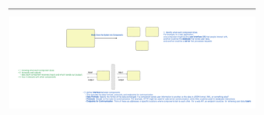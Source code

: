 
---

![Break down the system into components](/.eraser/0xGZZwX0ExTPrtfat6tL___qnB6tOkrttS5pifXKfvMtsnVb153___---figure---hFByTzz4uHpjC6-wjOjnT---figure---F04wqfMYfjhKLQacecWWww.png "Break down the system into components")




<!--- Eraser file: https://app.eraser.io/workspace/0xGZZwX0ExTPrtfat6tL --->
